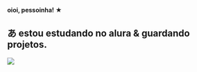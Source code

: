 **oioi, pessoinha! ★**

あ estou estudando no alura & guardando projetos.
 -
 ![](https://media.tenor.com/s-L_uMgbNr0AAAAM/yae-miko-yae-miko-genshin.gif)
